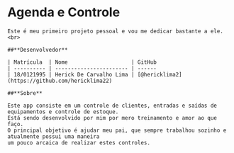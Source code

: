 # Agenda e Controle   
    Este é meu primeiro projeto pessoal e vou me dedicar bastante a ele.
    <br>

    ##**Desenvolvedor**

    | Matrícula  | Nome                    | GitHub 
    | ---------- | ----------------------- | ------
    | 18/0121995 | Herick De Carvalho Lima | [@hericklima2](https://github.com/hericklima22)

    ##**Sobre**

    Este app consiste em um controle de clientes, entradas e saídas de equipamentos e controle de estoque.
    Está sendo desenvolvido por mim por mero treinamento e amor ao que faço.
    O principal objetivo é ajudar meu pai, que sempre trabalhou sozinho e atualmente possui uma maneira
    um pouco arcaica de realizar estes controles. 


